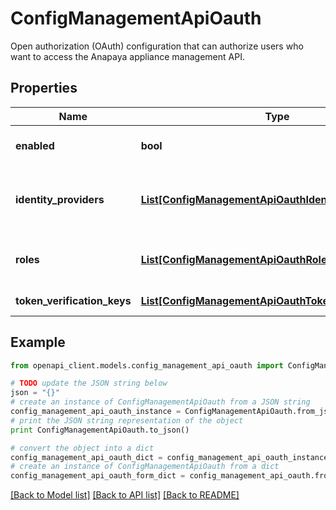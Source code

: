 # ConfigManagementApiOauth

Open authorization (OAuth) configuration that can authorize users who want to access the Anapaya appliance management API.

## Properties

Name | Type | Description | Notes
------------ | ------------- | ------------- | -------------
**enabled** | **bool** | Whether the feature is enabled. | [optional] [default to False]
**identity_providers** | [**List[ConfigManagementApiOauthIdentityProvider]**](ConfigManagementApiOauthIdentityProvider.md) | The identity providers. Currently only one is supported. | [optional] 
**roles** | [**List[ConfigManagementApiOauthRole]**](ConfigManagementApiOauthRole.md) | Roles configuration used for OAuth. | [optional] 
**token_verification_keys** | [**List[ConfigManagementApiOauthTokenVerificationKey]**](ConfigManagementApiOauthTokenVerificationKey.md) | Keys to verify JWTs. | [optional] 

## Example

```python
from openapi_client.models.config_management_api_oauth import ConfigManagementApiOauth

# TODO update the JSON string below
json = "{}"
# create an instance of ConfigManagementApiOauth from a JSON string
config_management_api_oauth_instance = ConfigManagementApiOauth.from_json(json)
# print the JSON string representation of the object
print ConfigManagementApiOauth.to_json()

# convert the object into a dict
config_management_api_oauth_dict = config_management_api_oauth_instance.to_dict()
# create an instance of ConfigManagementApiOauth from a dict
config_management_api_oauth_form_dict = config_management_api_oauth.from_dict(config_management_api_oauth_dict)
```
[[Back to Model list]](../README.md#documentation-for-models) [[Back to API list]](../README.md#documentation-for-api-endpoints) [[Back to README]](../README.md)


